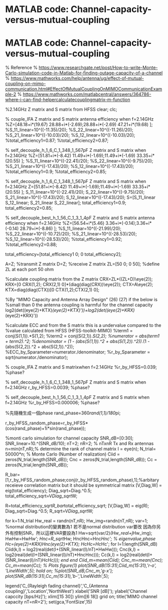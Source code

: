 # MATLAB code: Channel-capacity-versus-mutual-coupling
# MATLAB code: Channel-capacity-versus-mutual-coupling
% Reference
% https://www.researchgate.net/post/How-to-write-Monte-Carlo-simulation-code-in-Matlab-for-finding-outage-capacity-of-a-channel
% https://www.mathworks.com/help/antenna/ug/effect-of-mutual-coupling-on-mimo-communication.html#EffectOfMutualCouplingOnMIMOCommunicationExample-2
% https://www.mathworks.com/matlabcentral/answers/364786-where-i-can-find-helpercalculatecouplingmatrix-m-function


%2.14GHz Z matrix and S matrix from HFSS 
clear;
clc;

% couple_IFA Z matrix and S matrix antenna efficiency when f=2.14GHz
%Z=[48.18+i*(19.67) 28.88+i*(-2.69);28.88+i*(-2.69) 47.21+i*(19.68) ]; 
%S_11_linear=10^((-11.35)/20);
%S_22_linear=10^((-11.26)/20);
%S_21_linear=10^((-10.03)/20);
%S_12_linear=10^((-10.03)/20);
%total_efficiency1=0.87;
%total_efficiency2=0.87;

% self_decouple_h_1_6_C_1_348_1_567pF Z matrix and S matrix when f=2.14GHz
%Z=[51.81+i*(-8.42) 11.49+i*(-1.69);11.49+i*(-1.69) 33.35+i*(20.55) ];
%S_11_linear=10^((-22.41)/20);
%S_22_linear=10^((-9.75)/20);
%S_21_linear=10^((-17.43)/20);
%S_12_linear=10^((-17.43)/20);
%total_efficiency1=0.9;
%total_efficiency2=0.85;

% self_decouple_h_1_6_C_1_348_1_567pF Z matrix and S matrix when f=2.14GHz
Z=[51.81+i*(-8.42) 11.49+i*(-1.69);11.49+i*(-1.69) 33.35+i*(20.55) ];
S_11_linear=10^((-22.41)/20);
S_22_linear=10^((-9.75)/20);
S_21_linear=10^((-17.43)/20);
S_12_linear=10^((-17.43)/20);
S=[S_11_linear S_12_linear; S_21_linear S_22_linear];
total_efficiency1=0.9;
total_efficiency2=0.85;

% self_decouple_best_h_1_56_C_1_3_1_4pF Z matrix and S matrix antenna efficiency when f=2.14GHz
%Z=[56.54+i*(5.46) 3.36+i*(-0.14);3.36+i*(-0.14) 28.79+i*(-8.86) ];
%S_11_linear=10^((-21.99)/20);
%S_22_linear=10^((-10.72)/20);
%S_21_linear=10^((-28.53)/20);
%S_12_linear=10^((-28.53)/20);
%total_efficiency1=0.92;
%total_efficiency2=0.88;



total_efficiency=[total_efficiency1 0; 0 total_efficiency2];

A=Z; %transmit Z matrix
D=Z; %receive Z matrix
ZL=[50 0; 0 50];  %define ZL at each port 50 ohm

%calculate coupling matrix from the Z matrix
CRX=ZL*((ZL+D)\eye(2));
KRX=[0 CRX(1,2); CRX(2,1) 0]*(diag(diag(CRX))\eye(2));
CTX=A\eye(2);
KTX=diag(diag(CTX))\[0 CTX(1,2);CTX(2,1) 0];

%By "MIMO Capacity and Antenna Array Design" (26) (27) if the below is
%small than 0 the antenna coupling is harmful for the channel capacity
log2(det((eye(2)+KTX)*(eye(2)+KTX)'))+log2(det((eye(2)+KRX)*(eye(2)+KRX)')) 

%calculate ECC and from the S matrix this is a undervalue compared to the
%value calculated from HFSS (HFSS-toolkit-MIMO)
%term1 = conj(S(1,1)).*S(1,2);
%term2 = conj(S(2,1)).*S(2,2);
%numerator = abs(term1 + term2).^2;
%denominator = (1 - (abs(S(1,1)).^2 + abs(S(1,2)).^2)).*(1 - (abs(S(2,2)).^2 + abs(S(2,1)).^2));
%ECC_by_Sparameter=numerator./denominator;
%r_by_Sparameter = sqrt(numerator./denominator);

% couple_IFA Z matrix and S matrixwhen f=2.14GHz
%r_by_HFSS=0.039;   %phase?

% self_decouple_h_1_6_C_1_348_1_567pF Z matrix and S matrix when f=2.14GHz
r_by_HFSS=0.0039;   %phase?

% self_decouple_best_h_1_56_C_1_3_1_4pF Z matrix and S matrix when f=2.14GHz
%r_by_HFSS=0.000006;   %phase?



%先隨機生成一個phase
rand_phase=360*rand(1,1)/180*pi;

r_by_HFSS_random_phase=r_by_HFSS*(cos(rand_phase)+1i*sin(rand_phase));

%monti carlo simulation for channel capacity
SNR_dB=[0:30];
SNR_linear=10.^(SNR_dB/10);
nT=2; nR=2; % nTxnR Tx and Rx antennas
n=min(nT,nR);% determine the rank of channel matrix
I = eye(n);
N_trial= 50000*n; % Monte Carlo (Number of realization)
Ciid = zeros(N_trial,length(SNR_dB));
Cnc = zeros(N_trial,length(SNR_dB));
Cc = zeros(N_trial,length(SNR_dB));

R_bar=[1,r_by_HFSS_random_phase;conj(r_by_HFSS_random_phase),1];%arbitary receieve correlation matrix but it should be symmetrical matrix
[V,Diag,W] = eig(total_efficiency);
Diag_sqrt=Diag.^0.5;
total_efficiency_sqrt=V*Diag_sqrt*W;

R=total_efficiency_sqrt*R_bar*total_efficiency_sqrt;
[V,Diag,W] = eig(R);
Diag_sqrt=Diag.^0.5;
R_sqrt=V*Diag_sqrt*W;


for k=1:N_trial
Hw_real = randn(nT,nR);
Hw_img=randn(nT,nR);
var=1; %normal distribution的變異數為1 若不是normal distribution var要改 因為你另外有控制SNR，所以這裡VAR要設為1
Hw=sqrt(var/2)*(Hw_real+j*Hw_img);
HwHw=Hw*Hw';
Hnc=R_sqrt*Hw;
HncHnc=Hnc*Hnc';  % eigenvalue,phase
Hc=(eye(2)+KRX)*Hnc*(eye(2)+KTX);
HcHc=Hc*Hc';
for l=1:length(SNR_dB)
Ciid(k,l) = log2(real(det(I+(SNR_linear(l)/nT)*HwHw)));
Cnc(k,l) = log2(real(det(I+(SNR_linear(l)/nT)*HncHnc)));
Cc(k,l) = log2(real(det(I+(SNR_linear(l)/nT)*HcHc)));
end
end
Ciid_m=mean(Ciid);
Cnc_m=mean(Cnc);
Cc_m=mean(Cc);
% Plots
figure(1)
plot(SNR_dB(15:31),Ciid_m(15:31),'r-o', 'LineWidth',5);
hold on;
%plot(SNR_dB,Cnc_m,'g-x');
plot(SNR_dB(15:31),Cc_m(15:31),'b-*','LineWidth',5);


legend('C_{Rayleigh fading channel}','C_{Antenna coupling}','Location','NorthWest')
xlabel('SNR [dB]'); ylabel('Channel capccity [bps/Hz]');
xlim([15 30])
ylim([6 18])
grid on;
title('MIMO channel capacity nT=nR=2');
set(gca,'FontSize',15)

